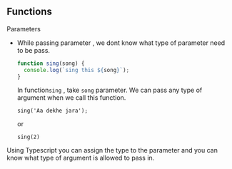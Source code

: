 ## Functions

Parameters

- While passing parameter , we dont know what type of parameter need to be pass.

  ```javascript
  function sing(song) {
    console.log(`sing this ${song}`);
  }
  ```

  In function`sing` , take `song` parameter. We can pass any type of argument when we call this function.

  `sing('Aa dekhe jara');`

  or

  `sing(2)`

Using Typescript you can assign the type to the parameter and you can know what type of argument is allowed to pass in.
